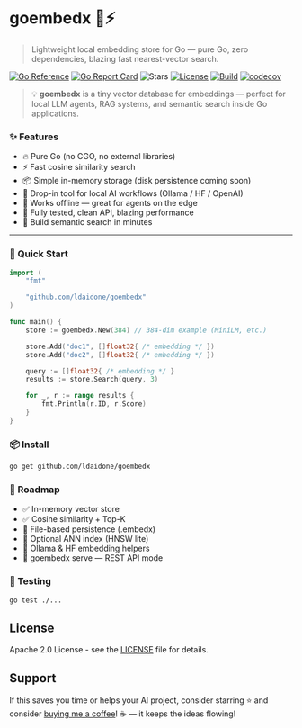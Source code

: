 # goembedx 🧠⚡
> Lightweight local embedding store for Go — pure Go, zero dependencies, blazing fast nearest-vector search.

[![Go Reference](https://pkg.go.dev/badge/github.com/ldaidone/goembedx.svg)](https://pkg.go.dev/github.com/ldaidone/goembedx)
[![Go Report Card](https://goreportcard.com/badge/github.com/ldaidone/goembedx?refresh=1
)](https://goreportcard.com/badge/github.com/ldaidone/goembedx?refresh=1
)
![Stars](https://img.shields.io/github/stars/ldaidone/goembedx?style=social)
[![License](https://img.shields.io/badge/license-Apache_2.0-blue.svg)](LICENSE)
[![Build](https://github.com/ldaidone/goembedx/actions/workflows/ci.yml/badge.svg)](https://github.com/ldaidone/goembedx/actions/workflows/ci.yml)
[![codecov](https://codecov.io/gh/ldaidone/goembedx/branch/main/graph/badge.svg)](https://codecov.io/gh/ldaidone/goembedx)


> 💡 **goembedx** is a tiny vector database for embeddings — perfect for local LLM agents, RAG systems, and semantic search inside Go applications.

### ✨ Features
- 🔥 Pure Go (no CGO, no external libraries)
- ⚡ Fast cosine similarity search
- 📦 Simple in-memory storage (disk persistence coming soon)
- 🤖 Drop-in tool for local AI workflows (Ollama / HF / OpenAI)
- 💾 Works offline — great for agents on the edge
- 🧪 Fully tested, clean API, blazing performance
- 🧠 Build semantic search in minutes

---

### 🚀 Quick Start

```go
import (
	"fmt"

	"github.com/ldaidone/goembedx"
)

func main() {
	store := goembedx.New(384) // 384-dim example (MiniLM, etc.)

	store.Add("doc1", []float32{ /* embedding */ })
	store.Add("doc2", []float32{ /* embedding */ })

	query := []float32{ /* embedding */ }
	results := store.Search(query, 3)

	for _, r := range results {
		fmt.Println(r.ID, r.Score)
	}
}
```

### 📦 Install

```bash
go get github.com/ldaidone/goembedx
```

### 🔭 Roadmap

- ✅ In-memory vector store
- ✅ Cosine similarity + Top-K
- 🧩 File-based persistence (.embedx)
- 🧠 Optional ANN index (HNSW lite)
- 🤖 Ollama & HF embedding helpers
- 🔌 goembedx serve — REST API mode

### 🧪 Testing

```bash
go test ./...
```

## License

Apache 2.0 License - see the [LICENSE](LICENSE) file for details.

## Support

If this saves you time or helps your AI project, consider starring ⭐
and consider [buying me a coffee](https://www.buymeacoffee.com/leodaido)! ☕️ — it keeps the ideas flowing!